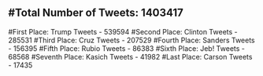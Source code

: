 #Total Number of Tweets: 1403417 
---
#First Place: Trump Tweets - 539594
#Second Place: Clinton Tweets - 285531
#Third Place: Cruz Tweets - 207529
#Fourth Place: Sanders Tweets - 156395
#Fifth Place: Rubio Tweets - 86383
#Sixth Place: Jeb! Tweets - 68568
#Seventh Place: Kasich Tweets - 41982
#Last Place: Carson Tweets - 17435
